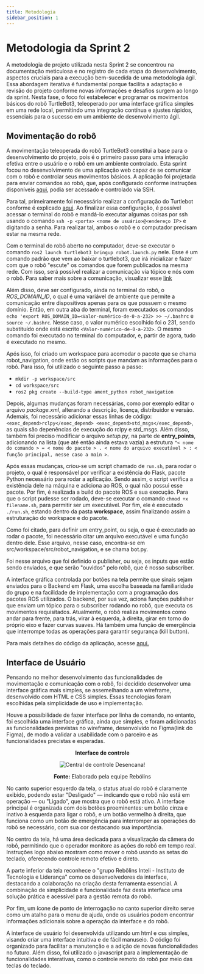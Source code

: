 ```yaml
---
title: Metodologia
sidebar_position: 1
---
```

# Metodologia da Sprint 2

A metodologia de projeto utilizada nesta Sprint 2 se concentrou na documentação meticulosa e no registro de cada etapa do desenvolvimento, aspectos cruciais para a execução bem-sucedida de uma metodologia ágil. Essa abordagem iterativa é fundamental porque facilita a adaptação e revisão do projeto conforme novas informações e desafios surgem ao longo da sprint. Nesta fase, o foco foi estabelecer e programar os movimentos básicos do robô TurtleBot3, teleoperado  por uma interface gráfica simples em uma rede local, permitindo uma integração contínua e ajustes rápidos, essenciais para o sucesso em um ambiente de desenvolvimento ágil.

## Movimentação do robô

A movimentação teleoperada do robô TurtleBot3 constitui a base para o desenvolvimento do projeto, pois é o primeiro passo para uma interação efetiva entre o usuário e o robô em um ambiente controlado. Esta sprint focou no desenvolvimento de uma aplicação web capaz de se comunicar com o robô e controlar seus movimentos básicos. A aplicação foi projetada para enviar comandos ao robô, que, após configurado conforme instruções disponíveis [aqui](https://rmnicola.github.io/m6-ec-encontros/setupturtle#1-instalando-o-sistema-operacional-no-raspberry-pi), podia ser acessado e controlado via SSH.

Para tal, primeiramente foi necessário realizar a configuração do Turtlebot conforme é explicado [aqui](https://rmnicola.github.io/m6-ec-encontros/setupturtle#1-instalando-o-sistema-operacional-no-raspberry-pi). Ao finalizar essa configuração, é possível acessar o terminal do robô e mandá-lo executar algumas coisas por ssh usando o comando  `ssh -p <porta> <nome de usuário>@<endereço IP>` e digitando a senha. Para realizar tal, ambos o robô e o computador precisam estar na mesma rede.

Com o terminal do robô aberto no computador, deve-se executar o  comando `ros2 launch turtlebot3_bringup robot.launch.py` nele. Esse é um comando padrão que vem ao baixar o turtlebot3, que irá inicializar e fazer com que o robô "escute" os comandos que forem publicados na mesma rede. Com isso, será possível realizar a comunicação via tópico e nós com o robô. Para saber mais sobre a comunicação, visualizar esse [link](https://rmnicola.github.io/m6-ec-encontros/ros1) 

Além disso, deve ser configurado, ainda no terminal do robô, o *ROS_DOMAIN_ID*, o qual é uma variável de ambiente que permite a comunicação entre dispositivos apenas para os que possuem o mesmo domínio. Então, em outra aba do terminal, foram executados os comandos `echo 'export ROS_DOMAIN_ID=<Valor-numérico-de-0-a-232> >> ~/.bashrc` e `source ~/.bashrc`. Nesse caso, o valor numérico escolhido foi o 231, sendo substituído onde está escrito `<Valor-numérico-de-0-a-232>`. O mesmo comando foi executado no terminal do computador, e, partir de agora, tudo é executado no mesmo.

Após isso, foi criado um workspace para acomodar o pacote que se chama robot_navigation, onde estão os scripts que mandam as informações para o robô. Para isso, foi utilizado o seguinte passo a passo:

- `mkdir -p workspace/src`
- `cd workspace/src`
- `ros2 pkg create --build-type ament_python robot_navigation`

Depois, algumas mudanças foram necessárias, como por exemplo editar o arquivo *package.xml*, alterando a descrição, licença, distribuidor e versão. Ademais, foi necessário adicionar essas linhas de código: `<exec_depend>rclpy</exec_depend> <exec_depend>std_msgs</exec_depend>`, as quais são depenências de execução do rclpy e std_msgs. Além disso, também foi preciso modificar o arquivo *setup.py*, na parte de **entry_points**, adicionando na lista (que até então ainda estava vazia) a estrutura `"< nome do comando > = < nome do pacote > . < nome do arquivo executável > : < função principal, nesse caso a main >`.

Após essas mudanças, criou-se um script chamado de `run.sh`, para rodar o projeto, o qual é responsável por verificar a existência do Flask, pacote Python necessário para rodar a aplicação. Sendo assim, o script verifica a existência dele na máquina e adiciona ao ROS, o qual não possui esse pacote. Por fim, é realizada a build do pacote ROS e sua execução. Para que o script pudesse ser rodado, deve-se executar o comando `chmod +x filename.sh`, para permitir ser um executável. Por fim, ele é executado  `./run.sh`, estando dentro da pasta **workspace**, assim finalizando assim a estruturação do workspace e do pacote.

Como foi citado, para definir um entry_point, ou seja, o que é executado ao rodar o pacote, foi necessário citar um arquivo executável e uma função dentro dele. Esse arquivo, nesse caso, encontra-se em src/workspace/src/robot_navigation, e se chama bot.py.

Foi nesse arquivo que foi definido o publisher, ou seja, os inputs que estão sendo enviados, e que serão "ouvidos" pelo robô, que é nosso subscriber.

A interface gráfica controlada por botões na tela permite que sinais sejam enviados para o Backend em Flask, uma escolha baseada na familiaridade do grupo e na facilidade de implementação com a programação dos pacotes ROS utilizados. O backend, por sua vez, aciona funções publisher que enviam um tópico para o subscriber rodando no robô, que executa os movimentos requisitados. Atualmente, o robô realiza movimentos como andar para frente, para trás, virar à esquerda, à direita, girar em torno do próprio eixo e fazer curvas suaves. Há também uma função de emergência que interrompe todas as operações para garantir segurança (kill button).

Para mais detalhes do código da aplicação, acesse [aqui.](https://github.com/Inteli-College/2024-1B-T08-EC06-G03/blob/main/src/workspace/src/robot_navigation/robot_navigation/bot.py)

## Interface de Usuário

Pensando no melhor desenvolvimento das funcionalidades de movimentação e comunicação com o robô, foi decidido desenvolver uma interface gráfica mais simples, se assemelhando a um wireframe, desenvolvido com HTML e CSS simples. Essas tecnologias foram escolhidas pela simplicidade de uso e implementação.

Houve a possibilidade de fazer interface por linha de comando, no entanto, foi escolhida uma interface gráfica, ainda que simples, e foram adicionadas as funcionalidades previstas no wireframe, desenvolvido no Figma(link do Figma), de modo a validar a usabilidade com o parceiro e as funcionalidades precistas e esperadas.

<div align="center">

**Interface de controle**

![Central de controle Desencana!](/img/interface_principal.png)

**Fonte:** Elaborado pela equipe Rebólins

</div>

No canto superior esquerdo da tela, o status atual do robô é claramente exibido, podendo estar "Desligado" — indicando que o robô não está em operação — ou "Ligado", que mostra que o robô está ativo. A interface principal é organizada com dois botões proeminentes: um botão cinza e inativo à esquerda para ligar o robô, e um botão vermelho à direita, que funciona como um botão de emergência para interromper as operações do robô se necessário, com sua cor destacando sua importância.

No centro da tela, há uma área dedicada para a visualização da câmera do robô, permitindo que o operador monitore as ações do robô em tempo real. Instruções logo abaixo mostram como mover o robô usando as setas do teclado, oferecendo controle remoto efetivo e direto.

A parte inferior da tela reconhece o "grupo Rebôlins Inteli - Instituto de Tecnologia e Liderança" como os desenvolvedores da interface, destacando a colaboração na criação desta ferramenta essencial. A combinação de simplicidade e funcionalidade faz desta interface uma solução prática e acessível para a gestão remota do robô.

Por fim, um ícone de ponto de interrogação no canto superior direito serve como um atalho para o menu de ajuda, onde os usuários podem encontrar informações adicionais sobre a operação da interface e do robô.

A interface de usuário foi desenvolvida utilizando um html e css simples, visando criar uma interface intuitiva e de fácil manuseio. O código foi organizado para facilitar a manutenção e a adição de novas funcionalidades no futuro. Além disso, foi utilizado o javascript para a implementação de funcionalidades interativas, como o controle remoto do robô por meio das teclas do teclado.